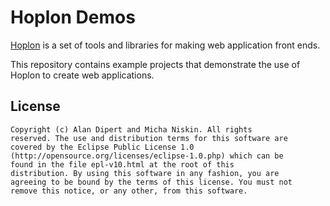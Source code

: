 # Hoplon Demos

[Hoplon](https://github.com/tailrecursion/hoplon) is a set of tools
and libraries for making web application front ends.

This repository contains example projects that demonstrate the use of
Hoplon to create web applications.

## License

    Copyright (c) Alan Dipert and Micha Niskin. All rights
    reserved. The use and distribution terms for this software are
    covered by the Eclipse Public License 1.0
    (http://opensource.org/licenses/eclipse-1.0.php) which can be
    found in the file epl-v10.html at the root of this
    distribution. By using this software in any fashion, you are
    agreeing to be bound by the terms of this license. You must not
    remove this notice, or any other, from this software.
